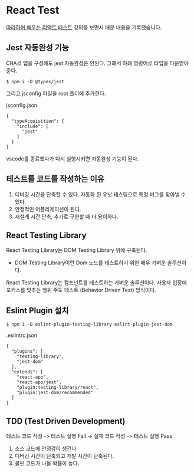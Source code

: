 # React Test

[따라하며 배우는 리액트 테스트](https://www.inflearn.com/course/%EB%94%B0%EB%9D%BC%ED%95%98%EB%8A%94-%EB%A6%AC%EC%95%A1%ED%8A%B8-%ED%85%8C%EC%8A%A4%ED%8A%B8/dashboard) 강의를 보면서 배운 내용을 기록했습니다.

## Jest 자동완성 기능

CRA로 앱을 구성해도 jest 자동완성은 안된다. 그래서 아래 명령어로 타입을 다운받아준다.

```
$ npm i -D @types/jest
```

그리고 jsconfig 파일을 root 폴더에 추가한다.

jsconfig.json
```
{
  "typeAcquisition": {
    "include": [
      "jest"
    ]
  }
}
```

vscode를 종료했다가 다시 실행시키면 자동완성 기능이 된다.

## 테스트를 코드를 작성하는 이유

1. 디버깅 시간을 단축할 수 있다. 자동화 된 유닛 테스팅으로 특정 버그를 찾아낼 수 있다.
2. 안정적인 어플리케이션이 된다.
3. 재설계 시간 단축, 추가로 구현할 때 더 용이하다.

## React Testing Library

React Testing Library는 DOM Testing Library 위에 구축된다.
* DOM Testing Library이란 Dom 노드를 테스트하기 위한 매우 가벼운 솔루션이다.

React Testing Library는 컴포넌트를 테스트하는 가벼운 솔루션이다.
사용자 입장에 포커스를 맞추는 행위 주도 테스트 (Behavior Driven Test) 방식이다.

## Eslint Plugin 설치

```
$ npm i -D eslint-plugin-testing-library eslint-plugin-jest-dom
```

.eslintrc.json
```
{
  "plugins": [
    "testing-library",
    "jest-dom"
  ],
  "extends": [
    "react-app",
    "react-app/jest",
    "plugin:testing-library/react",
    "plugin:jest-dom/recommended"
  ]
}
```

## TDD (Test Driven Development)

테스트 코드 작성 -> 테스트 실행 Fail -> 실제 코드 작성 -> 테스트 실행 Pass

1. 소스 코드에 안정감이 생긴다.
2. 디버깅 시간이 단축되고 개발 시간이 단축된다.
3. 클린 코드가 나올 확률이 높다.
